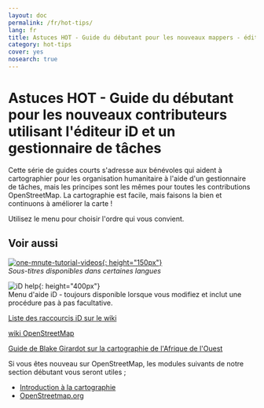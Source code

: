 ```yaml
---
layout: doc
permalink: /fr/hot-tips/
lang: fr
title: Astuces HOT - Guide du débutant pour les nouveaux mappers - éditeur iD
category: hot-tips
cover: yes
nosearch: true
---
```


Astuces HOT - Guide du débutant pour les nouveaux contributeurs  utilisant l'éditeur iD et un gestionnaire de tâches
================

Cette série de guides courts s'adresse aux bénévoles qui aident à cartographier pour les organisation humanitaire à l'aide d'un gestionnaire de tâches, mais les principes sont les mêmes pour toutes les contributions OpenStreetMap. La cartographie est facile, mais faisons la bien et continuons à améliorer la carte !

Utilisez le menu pour choisir l'ordre qui vous convient.  

Voir aussi  
---------

[![one-mnute-tutorial-videos]{: height="150px"}](https://www.youtube.com/playlist?list=PLb9506_-6FMHZ3nwn9heri3xjQKrSq1hN "Tutoriaux vidéos d'une minute - Équipe Humanitaire OpenstreetMap HOT, en Anglais")  
*Sous-titres disponibles dans certaines langues*  

![iD help]{: height="400px"}  
Menu d'aide iD - toujours disponible lorsque vous modifiez et inclut une procédure pas à pas facultative.    
  
[Liste des raccourcis iD sur le wiki](https://wiki.openstreetmap.org/wiki/ID/Shortcuts)  

[wiki OpenStreetMap](https://wiki.openstreetmap.org/wiki/Main_Page)  

[Guide de Blake Girardot sur la cartographie de l'Afrique de l'Ouest](https://wiki.openstreetmap.org/wiki/User:Bgirardot/West_African_HOT_Mapping_Tips)  

Si vous êtes nouveau sur OpenStreetMap, les modules suivants de notre section débutant vous seront utiles ;  

- [Introduction à la cartographie](/fr/beginner/introduction/)  
- [OpenStreetmap.org](/fr/beginner/start-osm/)



[HOT logo with text]:/images/hot-tips/Hot_logo_with_text.svg
[iD help]:/images/hot-tips/iD-help.png "Menu d'aide iD - toujours disponible lorsque vous modifiez et inclut une procédure pas à pas facultative."
[one-mnute-tutorial-videos]: /images/hot-tips/one-mnute-tutorial-videos.png "Tutoriaux vidéos d'une minute - Équipe Humanitaire OpenstreetMap - HOT, en Anglais"